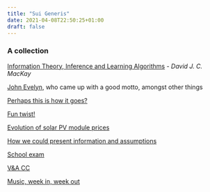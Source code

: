 ```yaml
---
title: "Sui Generis"
date: 2021-04-08T22:50:25+01:00
draft: false
---
```


### A collection
<!--more-->

[Information Theory, Inference and Learning Algorithms](http://www.inference.org.uk/itprnn/book.pdf) - *David J. C. MacKay*

[John Evelyn](https://en.wikipedia.org/wiki/John_Evelyn), who came up with a good motto, amongst other things

[Perhaps this is how it goes?](https://www.multivax.com/last_question.html)

[Fun twist!](https://www.lesswrong.com/posts/5wMcKNAwB6X4mp9og/that-alien-message)

[Evolution of solar PV module prices](https://ourworldindata.org/grapher/solar-pv-prices?yScale=log)

[How we could present information and assumptions](http://worrydream.com/ClimateChange/#media-debate)

[School exam](https://www.poetryfoundation.org/poems/53744/adlestrop)

[V&A CC](http://vacricket.com/)

[Music, week in, week out](https://www.bbc.co.uk/programmes/b01fm4ss)